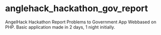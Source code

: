 # anglehack_hackathon_gov_report
AngelHack Hackathon Report Problems to Government App Webbased on PHP. Basic application made in 2 days, 1 night initially.

